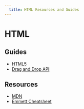 ```yaml
---
  title: HTML Resources and Guides
---
```


# HTML

## Guides
* [HTML5](https://developer.mozilla.org/en-US/docs/Web/Guide/HTML/HTML5)
* [Drag and Drop API](https://developer.mozilla.org/en-US/docs/Web/API/HTML_Drag_and_Drop_API)

## Resources
* [MDN](https://developer.mozilla.org/en-US/docs/Web/HTML)
* [Emmett Cheatsheet](https://docs.emmet.io/cheat-sheet/)